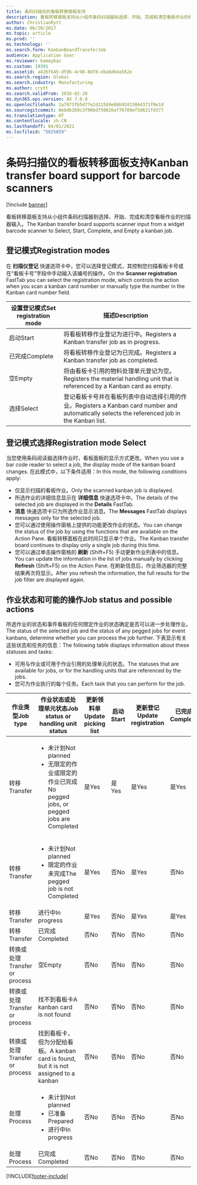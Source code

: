 ```yaml
---
title: 条码扫描仪的看板转移面板支持
description: 看板转移面板支持从小组件条码扫描器到选择、开始、完成和清空看板作业的扫描器输入。
author: ChristianRytt
ms.date: 06/20/2017
ms.topic: article
ms.prod: ''
ms.technology: ''
ms.search.form: KanbanBoardTransferJob
audience: Application User
ms.reviewer: kamaybac
ms.custom: 19391
ms.assetid: a426f645-d59b-4c98-8d78-eba8d64a562e
ms.search.region: Global
ms.search.industry: Manufacturing
ms.author: crytt
ms.search.validFrom: 2016-02-28
ms.dyn365.ops.version: AX 7.0.0
ms.openlocfilehash: 2a7073fb5d77e2d11569e86b92433864371f0e1d
ms.sourcegitcommit: 0e8db169c3f90bd750826af76709ef5d621fd377
ms.translationtype: HT
ms.contentlocale: zh-CN
ms.lasthandoff: 04/01/2021
ms.locfileid: "5825859"
---
```

# <a name="kanban-transfer-board-support-for-barcode-scanners"></a><span data-ttu-id="161e5-103">条码扫描仪的看板转移面板支持</span><span class="sxs-lookup"><span data-stu-id="161e5-103">Kanban transfer board support for barcode scanners</span></span>

[!include [banner](../includes/banner.md)]

<span data-ttu-id="161e5-104">看板转移面板支持从小组件条码扫描器到选择、开始、完成和清空看板作业的扫描器输入。</span><span class="sxs-lookup"><span data-stu-id="161e5-104">The Kanban transfer board supports scanner input from a widget barcode scanner to Select, Start, Complete, and Empty a kanban job.</span></span>

<a name="registration-modes"></a><span data-ttu-id="161e5-105">登记模式</span><span class="sxs-lookup"><span data-stu-id="161e5-105">Registration modes</span></span>
------------------

<span data-ttu-id="161e5-106">在 **扫描仪登记** 快速选项卡中，您可以选择登记模式，其控制您扫描看板卡号或在“看板卡号”字段中手动输入该编号的操作。</span><span class="sxs-lookup"><span data-stu-id="161e5-106">On the **Scanner registration** FastTab you can select the registration mode, which controls the action when you scan a kanban card number or manually type the number in the Kanban card number field.</span></span>

| <span data-ttu-id="161e5-107">设置登记模式</span><span class="sxs-lookup"><span data-stu-id="161e5-107">Set registration mode</span></span> | <span data-ttu-id="161e5-108">描述</span><span class="sxs-lookup"><span data-stu-id="161e5-108">Description</span></span>                                                                                     |
|-----------------------|-------------------------------------------------------------------------------------------------|
| <span data-ttu-id="161e5-109">启动</span><span class="sxs-lookup"><span data-stu-id="161e5-109">Start</span></span>                 | <span data-ttu-id="161e5-110">将看板转移作业登记为进行中。</span><span class="sxs-lookup"><span data-stu-id="161e5-110">Registers a Kanban transfer job as in progress.</span></span>                                                 |
| <span data-ttu-id="161e5-111">已完成</span><span class="sxs-lookup"><span data-stu-id="161e5-111">Complete</span></span>              | <span data-ttu-id="161e5-112">将看板转移作业登记为已完成。</span><span class="sxs-lookup"><span data-stu-id="161e5-112">Registers a Kanban transfer job as completed.</span></span>                                                   |
| <span data-ttu-id="161e5-113">空</span><span class="sxs-lookup"><span data-stu-id="161e5-113">Empty</span></span>                 | <span data-ttu-id="161e5-114">将由看板卡引用的物料处理单元登记为空。</span><span class="sxs-lookup"><span data-stu-id="161e5-114">Registers the material handling unit that is referenced by a Kanban card as empty.</span></span>              |
| <span data-ttu-id="161e5-115">选择</span><span class="sxs-lookup"><span data-stu-id="161e5-115">Select</span></span>                | <span data-ttu-id="161e5-116">登记看板卡号并在看板列表中自动选择引用的作业。</span><span class="sxs-lookup"><span data-stu-id="161e5-116">Registers a Kanban card number and automatically selects the referenced job in the Kanban list.</span></span> |

 
<a name="registration-mode-select"></a><span data-ttu-id="161e5-117">登记模式选择</span><span class="sxs-lookup"><span data-stu-id="161e5-117">Registration mode Select</span></span>
------------------------

<span data-ttu-id="161e5-118">当您使用条码阅读器选择作业时，看板面板的显示方式更改。</span><span class="sxs-lookup"><span data-stu-id="161e5-118">When you use a bar code reader to select a job, the display mode of the kanban board changes.</span></span> <span data-ttu-id="161e5-119">在此模式中，以下条件适用：</span><span class="sxs-lookup"><span data-stu-id="161e5-119">In this mode, the following conditions apply:</span></span>

-   <span data-ttu-id="161e5-120">仅显示扫描的看板作业。</span><span class="sxs-lookup"><span data-stu-id="161e5-120">Only the scanned kanban job is displayed.</span></span>
-   <span data-ttu-id="161e5-121">所选作业的详细信息显示在 **详细信息** 快速选项卡中。</span><span class="sxs-lookup"><span data-stu-id="161e5-121">The details of the selected job are displayed in the **Details** FastTab.</span></span>
-   <span data-ttu-id="161e5-122">**消息** 快速选项卡只为所选作业显示消息。</span><span class="sxs-lookup"><span data-stu-id="161e5-122">The **Messages** FastTab displays messages only for the selected job.</span></span>
-   <span data-ttu-id="161e5-123">您可以通过使用操作窗格上提供的功能更改作业的状态。</span><span class="sxs-lookup"><span data-stu-id="161e5-123">You can change the status of the job by using the functions that are available on the Action Pane.</span></span> <span data-ttu-id="161e5-124">看板转移面板在此时间只显示单个作业。</span><span class="sxs-lookup"><span data-stu-id="161e5-124">The Kanban transfer board continues to display only a single job during this time.</span></span>
-   <span data-ttu-id="161e5-125">您可以通过单击操作窗格的 **刷新** (Shift+F5) 手动更新作业列表中的信息。</span><span class="sxs-lookup"><span data-stu-id="161e5-125">You can update the information in the list of jobs manually by clicking **Refresh** (Shift+F5) on the Action Pane.</span></span> <span data-ttu-id="161e5-126">在刷新信息后，作业筛选器的完整结果再次将显示。</span><span class="sxs-lookup"><span data-stu-id="161e5-126">After you refresh the information, the full results for the job filter are displayed again.</span></span>

## <a name="job-status-and-possible-actions"></a><span data-ttu-id="161e5-127">作业状态和可能的操作</span><span class="sxs-lookup"><span data-stu-id="161e5-127">Job status and possible actions</span></span>
<span data-ttu-id="161e5-128">所选作业的状态和事件看板的任何限定作业的状态确定是否可以进一步处理作业。</span><span class="sxs-lookup"><span data-stu-id="161e5-128">The status of the selected job and the status of any pegged jobs for event kanbans, determine whether you can process the job further.</span></span> <span data-ttu-id="161e5-129">下表显示有关这些状态和任务的信息：</span><span class="sxs-lookup"><span data-stu-id="161e5-129">The following table displays information about these statuses and tasks:</span></span>
-   <span data-ttu-id="161e5-130">可用与作业或可用于作业引用的处理单元的状态。</span><span class="sxs-lookup"><span data-stu-id="161e5-130">The statuses that are available for jobs, or for the handling units that are referenced by the jobs.</span></span>
-   <span data-ttu-id="161e5-131">您可为作业执行的每个任务。</span><span class="sxs-lookup"><span data-stu-id="161e5-131">Each task that you can perform for the job.</span></span>

<table>
<colgroup>
<col width="12%" />
<col width="12%" />
<col width="12%" />
<col width="12%" />
<col width="12%" />
<col width="12%" />
<col width="12%" />
<col width="12%" />
</colgroup>
<thead>
<tr class="header">
<th><span data-ttu-id="161e5-132">作业类型</span><span class="sxs-lookup"><span data-stu-id="161e5-132">Job type</span></span></th>
<th><span data-ttu-id="161e5-133">作业状态或处理单元状态</span><span class="sxs-lookup"><span data-stu-id="161e5-133">Job status or handling unit status</span></span></th>
<th><span data-ttu-id="161e5-134">更新领料单</span><span class="sxs-lookup"><span data-stu-id="161e5-134">Update picking list</span></span></th>
<th><span data-ttu-id="161e5-135">启动</span><span class="sxs-lookup"><span data-stu-id="161e5-135">Start</span></span></th>
<th><span data-ttu-id="161e5-136">更新登记</span><span class="sxs-lookup"><span data-stu-id="161e5-136">Update registration</span></span></th>
<th><span data-ttu-id="161e5-137">已完成</span><span class="sxs-lookup"><span data-stu-id="161e5-137">Complete</span></span></th>
<th><span data-ttu-id="161e5-138">空</span><span class="sxs-lookup"><span data-stu-id="161e5-138">Empty</span></span></th>
<th><span data-ttu-id="161e5-139">创建事件看板</span><span class="sxs-lookup"><span data-stu-id="161e5-139">Create event kanbans</span></span></th>
</tr>
</thead>
<tbody>
<tr class="odd">
<td><span data-ttu-id="161e5-140">转移</span><span class="sxs-lookup"><span data-stu-id="161e5-140">Transfer</span></span></td>
<td><ul>
<li><span data-ttu-id="161e5-141">未计划</span><span class="sxs-lookup"><span data-stu-id="161e5-141">Not planned</span></span></li>
<li><span data-ttu-id="161e5-142">无限定的作业或限定的作业已完成</span><span class="sxs-lookup"><span data-stu-id="161e5-142">No pegged jobs, or pegged jobs are Completed</span></span></li>
</ul></td>
<td><span data-ttu-id="161e5-143">是</span><span class="sxs-lookup"><span data-stu-id="161e5-143">Yes</span></span></td>
<td><span data-ttu-id="161e5-144">是</span><span class="sxs-lookup"><span data-stu-id="161e5-144">Yes</span></span></td>
<td><span data-ttu-id="161e5-145">是</span><span class="sxs-lookup"><span data-stu-id="161e5-145">Yes</span></span></td>
<td><span data-ttu-id="161e5-146">是</span><span class="sxs-lookup"><span data-stu-id="161e5-146">Yes</span></span></td>
<td><span data-ttu-id="161e5-147">否</span><span class="sxs-lookup"><span data-stu-id="161e5-147">No</span></span></td>
<td><span data-ttu-id="161e5-148">是</span><span class="sxs-lookup"><span data-stu-id="161e5-148">Yes</span></span></td>
</tr>
<tr class="even">
<td><span data-ttu-id="161e5-149">转移</span><span class="sxs-lookup"><span data-stu-id="161e5-149">Transfer</span></span></td>
<td><ul>
<li><span data-ttu-id="161e5-150">未计划</span><span class="sxs-lookup"><span data-stu-id="161e5-150">Not planned</span></span></li>
<li><span data-ttu-id="161e5-151">限定的作业未完成</span><span class="sxs-lookup"><span data-stu-id="161e5-151">The pegged job is not Completed</span></span></li>
</ul></td>
<td><span data-ttu-id="161e5-152">是</span><span class="sxs-lookup"><span data-stu-id="161e5-152">Yes</span></span></td>
<td><span data-ttu-id="161e5-153">否</span><span class="sxs-lookup"><span data-stu-id="161e5-153">No</span></span></td>
<td><span data-ttu-id="161e5-154">是</span><span class="sxs-lookup"><span data-stu-id="161e5-154">Yes</span></span></td>
<td><span data-ttu-id="161e5-155">否</span><span class="sxs-lookup"><span data-stu-id="161e5-155">No</span></span></td>
<td><span data-ttu-id="161e5-156">否</span><span class="sxs-lookup"><span data-stu-id="161e5-156">No</span></span></td>
<td><span data-ttu-id="161e5-157">否</span><span class="sxs-lookup"><span data-stu-id="161e5-157">No</span></span></td>
</tr>
<tr class="odd">
<td><span data-ttu-id="161e5-158">转移</span><span class="sxs-lookup"><span data-stu-id="161e5-158">Transfer</span></span></td>
<td><span data-ttu-id="161e5-159">进行中</span><span class="sxs-lookup"><span data-stu-id="161e5-159">In progress</span></span></td>
<td><span data-ttu-id="161e5-160">是</span><span class="sxs-lookup"><span data-stu-id="161e5-160">Yes</span></span></td>
<td><span data-ttu-id="161e5-161">否</span><span class="sxs-lookup"><span data-stu-id="161e5-161">No</span></span></td>
<td><span data-ttu-id="161e5-162">是</span><span class="sxs-lookup"><span data-stu-id="161e5-162">Yes</span></span></td>
<td><span data-ttu-id="161e5-163">是</span><span class="sxs-lookup"><span data-stu-id="161e5-163">Yes</span></span></td>
<td><span data-ttu-id="161e5-164">否</span><span class="sxs-lookup"><span data-stu-id="161e5-164">No</span></span></td>
<td><span data-ttu-id="161e5-165">否</span><span class="sxs-lookup"><span data-stu-id="161e5-165">No</span></span></td>
</tr>
<tr class="even">
<td><span data-ttu-id="161e5-166">转移</span><span class="sxs-lookup"><span data-stu-id="161e5-166">Transfer</span></span></td>
<td><span data-ttu-id="161e5-167">已完成</span><span class="sxs-lookup"><span data-stu-id="161e5-167">Completed</span></span></td>
<td><span data-ttu-id="161e5-168">否</span><span class="sxs-lookup"><span data-stu-id="161e5-168">No</span></span></td>
<td><span data-ttu-id="161e5-169">否</span><span class="sxs-lookup"><span data-stu-id="161e5-169">No</span></span></td>
<td><span data-ttu-id="161e5-170">否</span><span class="sxs-lookup"><span data-stu-id="161e5-170">No</span></span></td>
<td><span data-ttu-id="161e5-171">否</span><span class="sxs-lookup"><span data-stu-id="161e5-171">No</span></span></td>
<td><span data-ttu-id="161e5-172">是</span><span class="sxs-lookup"><span data-stu-id="161e5-172">Yes</span></span></td>
<td><span data-ttu-id="161e5-173">否</span><span class="sxs-lookup"><span data-stu-id="161e5-173">No</span></span></td>
</tr>
<tr class="odd">
<td><span data-ttu-id="161e5-174">转换或处理</span><span class="sxs-lookup"><span data-stu-id="161e5-174">Transfer or process</span></span></td>
<td><span data-ttu-id="161e5-175">空</span><span class="sxs-lookup"><span data-stu-id="161e5-175">Empty</span></span></td>
<td><span data-ttu-id="161e5-176">否</span><span class="sxs-lookup"><span data-stu-id="161e5-176">No</span></span></td>
<td><span data-ttu-id="161e5-177">否</span><span class="sxs-lookup"><span data-stu-id="161e5-177">No</span></span></td>
<td><span data-ttu-id="161e5-178">否</span><span class="sxs-lookup"><span data-stu-id="161e5-178">No</span></span></td>
<td><span data-ttu-id="161e5-179">否</span><span class="sxs-lookup"><span data-stu-id="161e5-179">No</span></span></td>
<td><span data-ttu-id="161e5-180">否</span><span class="sxs-lookup"><span data-stu-id="161e5-180">No</span></span></td>
<td><span data-ttu-id="161e5-181">否</span><span class="sxs-lookup"><span data-stu-id="161e5-181">No</span></span></td>
</tr>
<tr class="even">
<td><span data-ttu-id="161e5-182">转换或处理</span><span class="sxs-lookup"><span data-stu-id="161e5-182">Transfer or process</span></span></td>
<td><span data-ttu-id="161e5-183">找不到看板卡</span><span class="sxs-lookup"><span data-stu-id="161e5-183">A kanban card is not found</span></span></td>
<td><span data-ttu-id="161e5-184">否</span><span class="sxs-lookup"><span data-stu-id="161e5-184">No</span></span></td>
<td><span data-ttu-id="161e5-185">否</span><span class="sxs-lookup"><span data-stu-id="161e5-185">No</span></span></td>
<td><span data-ttu-id="161e5-186">否</span><span class="sxs-lookup"><span data-stu-id="161e5-186">No</span></span></td>
<td><span data-ttu-id="161e5-187">否</span><span class="sxs-lookup"><span data-stu-id="161e5-187">No</span></span></td>
<td><span data-ttu-id="161e5-188">否</span><span class="sxs-lookup"><span data-stu-id="161e5-188">No</span></span></td>
<td><span data-ttu-id="161e5-189">否</span><span class="sxs-lookup"><span data-stu-id="161e5-189">No</span></span></td>
</tr>
<tr class="odd">
<td><span data-ttu-id="161e5-190">转换或处理</span><span class="sxs-lookup"><span data-stu-id="161e5-190">Transfer or process</span></span></td>
<td><span data-ttu-id="161e5-191">找到看板卡，但为分配给看板。</span><span class="sxs-lookup"><span data-stu-id="161e5-191">A kanban card is found, but it is not assigned to a kanban</span></span></td>
<td><span data-ttu-id="161e5-192">否</span><span class="sxs-lookup"><span data-stu-id="161e5-192">No</span></span></td>
<td><span data-ttu-id="161e5-193">否</span><span class="sxs-lookup"><span data-stu-id="161e5-193">No</span></span></td>
<td><span data-ttu-id="161e5-194">否</span><span class="sxs-lookup"><span data-stu-id="161e5-194">No</span></span></td>
<td><span data-ttu-id="161e5-195">否</span><span class="sxs-lookup"><span data-stu-id="161e5-195">No</span></span></td>
<td><span data-ttu-id="161e5-196">否</span><span class="sxs-lookup"><span data-stu-id="161e5-196">No</span></span></td>
<td><span data-ttu-id="161e5-197">否</span><span class="sxs-lookup"><span data-stu-id="161e5-197">No</span></span></td>
</tr>
<tr class="even">
<td><span data-ttu-id="161e5-198">处理</span><span class="sxs-lookup"><span data-stu-id="161e5-198">Process</span></span></td>
<td><ul>
<li><span data-ttu-id="161e5-199">未计划</span><span class="sxs-lookup"><span data-stu-id="161e5-199">Not planned</span></span></li>
<li><span data-ttu-id="161e5-200">已准备</span><span class="sxs-lookup"><span data-stu-id="161e5-200">Prepared</span></span></li>
<li><span data-ttu-id="161e5-201">进行中</span><span class="sxs-lookup"><span data-stu-id="161e5-201">In progress</span></span></li>
</ul></td>
<td><span data-ttu-id="161e5-202">否</span><span class="sxs-lookup"><span data-stu-id="161e5-202">No</span></span></td>
<td><span data-ttu-id="161e5-203">否</span><span class="sxs-lookup"><span data-stu-id="161e5-203">No</span></span></td>
<td><span data-ttu-id="161e5-204">否</span><span class="sxs-lookup"><span data-stu-id="161e5-204">No</span></span></td>
<td><span data-ttu-id="161e5-205">否</span><span class="sxs-lookup"><span data-stu-id="161e5-205">No</span></span></td>
<td><span data-ttu-id="161e5-206">否</span><span class="sxs-lookup"><span data-stu-id="161e5-206">No</span></span></td>
<td><span data-ttu-id="161e5-207">否</span><span class="sxs-lookup"><span data-stu-id="161e5-207">No</span></span></td>
</tr>
<tr class="odd">
<td><span data-ttu-id="161e5-208">处理</span><span class="sxs-lookup"><span data-stu-id="161e5-208">Process</span></span></td>
<td><span data-ttu-id="161e5-209">已完成</span><span class="sxs-lookup"><span data-stu-id="161e5-209">Completed</span></span></td>
<td><span data-ttu-id="161e5-210">否</span><span class="sxs-lookup"><span data-stu-id="161e5-210">No</span></span></td>
<td><span data-ttu-id="161e5-211">否</span><span class="sxs-lookup"><span data-stu-id="161e5-211">No</span></span></td>
<td><span data-ttu-id="161e5-212">否</span><span class="sxs-lookup"><span data-stu-id="161e5-212">No</span></span></td>
<td><span data-ttu-id="161e5-213">否</span><span class="sxs-lookup"><span data-stu-id="161e5-213">No</span></span></td>
<td><span data-ttu-id="161e5-214">否</span><span class="sxs-lookup"><span data-stu-id="161e5-214">No</span></span></td>
<td><span data-ttu-id="161e5-215">否</span><span class="sxs-lookup"><span data-stu-id="161e5-215">No</span></span></td>
</tr>
</tbody>
</table>







[!INCLUDE[footer-include](../../includes/footer-banner.md)]